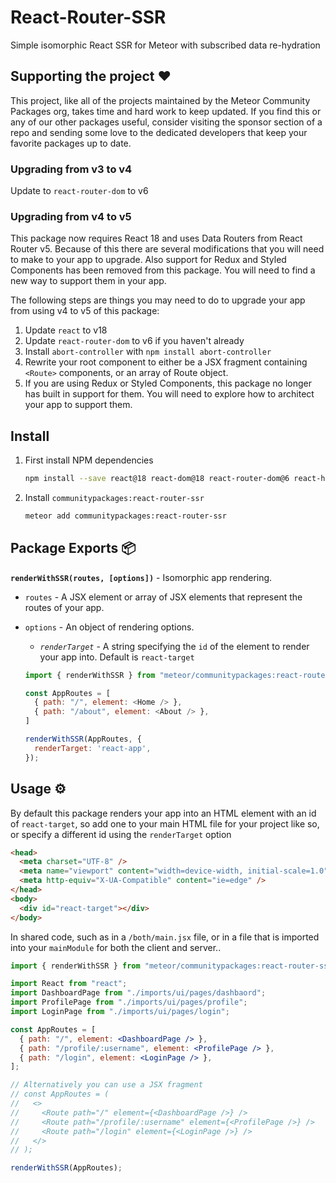 # React-Router-SSR

Simple isomorphic React SSR for Meteor with subscribed data re-hydration

## Supporting the project ❤️

This project, like all of the projects maintained by the Meteor Community Packages org, takes time and hard work to keep updated. If you find this or any of our other packages useful, consider visiting the sponsor section of a repo and sending some love to the dedicated developers that keep your favorite packages up to date.

### Upgrading from v3 to v4

Update to `react-router-dom` to v6

### Upgrading from v4 to v5

This package now requires React 18 and uses Data Routers from React Router v5. Because of this there are several modifications that you will need to make to your app to upgrade. Also support for Redux and Styled Components has been removed from this package. You will need to find a new way to support them in your app.

The following steps are things you may need to do to upgrade your app from using v4 to v5 of this package:

1. Update `react` to v18
2. Update `react-router-dom` to v6 if you haven't already
3. Install `abort-controller` with `npm install abort-controller`
4. Rewrite your root component to either be a JSX fragment containing `<Route>` components, or an array of Route object.
5. If you are using Redux or Styled Components, this package no longer has built in support for them. You will need to explore how to architect your app to support them.

## Install

1. First install NPM dependencies

   ```sh
   npm install --save react@18 react-dom@18 react-router-dom@6 react-helmet@6 abort-controller@3
   ```

2. Install `communitypackages:react-router-ssr`

   ```sh
   meteor add communitypackages:react-router-ssr
   ```

## Package Exports 📦

**`renderWithSSR(routes, [options])`** - Isomorphic app rendering.

- `routes` - A JSX element or array of JSX elements that represent the routes of your app.

- `options` - An object of rendering options.

  - _`renderTarget`_ - A string specifying the `id` of the element to render your app into. Default is `react-target`

  ```js
  import { renderWithSSR } from "meteor/communitypackages:react-router-ssr";

  const AppRoutes = [
    { path: "/", element: <Home /> },
    { path: "/about", element: <About /> },
  ]

  renderWithSSR(AppRoutes, {
    renderTarget: 'react-app',
  });
  ```

## Usage ⚙️

By default this package renders your app into an HTML element with an id of `react-target`, so add one to your main HTML file for your project like so, or specify a different id using the `renderTarget` option

```html
<head>
  <meta charset="UTF-8" />
  <meta name="viewport" content="width=device-width, initial-scale=1.0" />
  <meta http-equiv="X-UA-Compatible" content="ie=edge" />
</head>
<body>
  <div id="react-target"></div>
</body>
```

In shared code, such as in a `/both/main.jsx` file, or in a file that is imported into your `mainModule` for both the client and server..

```jsx
import { renderWithSSR } from "meteor/communitypackages:react-router-ssr";

import React from "react";
import DashboardPage from "./imports/ui/pages/dashbaord";
import ProfilePage from "./imports/ui/pages/profile";
import LoginPage from "./imports/ui/pages/login";

const AppRoutes = [
  { path: "/", element: <DashboardPage /> },
  { path: "/profile/:username", element: <ProfilePage /> },
  { path: "/login", element: <LoginPage /> },
];

// Alternatively you can use a JSX fragment
// const AppRoutes = (
//   <>
//     <Route path="/" element={<DashboardPage />} />
//     <Route path="/profile/:username" element={<ProfilePage />} />
//     <Route path="/login" element={<LoginPage />} />
//   </>
// );

renderWithSSR(AppRoutes);
```
